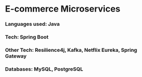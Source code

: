 # E-commerce Microservices

### Languages used: Java
### Tech: Spring Boot


### Other Tech: Resilience4j, Kafka, Netflix Eureka, Spring Gateway
### Databases: MySQL, PostgreSQL

  
